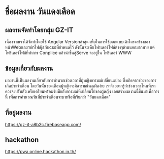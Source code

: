 # ชื่อผลงาน วันแดงเดือด
## ผลงานจัดทำโดยกลุ่ม GZ-IT
เนื่องจากเราได้จัดทำโดยใช้ Angular Versionล่าสุด เพื่อในการใช้ออกแบบเค้าโครงสร้างของหน้าWebและminไฟล์jsกับcssที่กำหนดไว้ ดังนั้นจะเห็นโฟรเดอร์ไฟล์ต่างๆด้านนอกมากมาย แต่โฟร์เดอร์ไฟล์ที่ทำการ Conplice แล้วนำขึ้นสู่Serve จะอยู่ใน โฟร์เดอร์ WWW
## ข้อมูลเกี่ยวกับผลงาน
ผลงานนี้เป็นผลงานเกี่ยวกับการคำนวณช่วงเวลาที่ผู้หญิงอารมณ์เปลี่ยนแปลง ซึ่งเกิดจากช่วงของการเกิดประจำเดือน โดยวันนั้นของเดือนผู้หญิงจะมีอารมณ์หงุดงิดง่าย เราจึงอยากรู้ว่าช่วงเวลาไหนที่เราควรจะปรับตัวเหรือเตรียมพร้อมรับมือกับอารมณ์ที่เปลี่ยนไปของผู้หญิง เลยสร้างผลงานนี้ขึ้นมาเพื่อการนี้ เพื่อการคำนวณวันที่ประจำเดือนจะมาหรือที่เรียกว่า "วันแดงเดือด"
## ที่อยู่ผลงาน
https://gz-it-a8b2c.firebaseapp.com/
## hackathon
https://pwa.online.hackathon.in.th/
